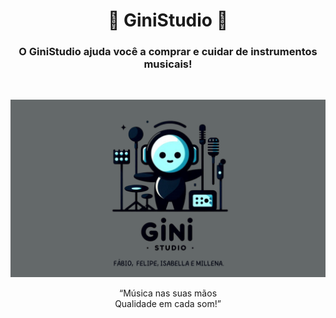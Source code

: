 <h1 align="center">🖤  GiniStudio  🖤</h1>

<h3 align="center">O GiniStudio ajuda você a comprar e cuidar de instrumentos musicais!</h3>
<br>

<p align="center">
  <img src="https://github.com/fabiofjnr/ProjetoChatBot/blob/master/ginistudio.png" alt="GiniStudio"/>
</p>

<p align="center">
  “Música nas suas mãos<br>
  Qualidade em cada som!”
</p>
